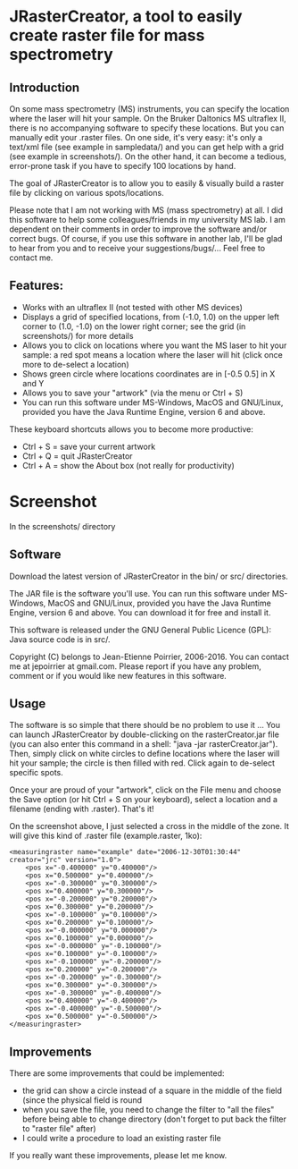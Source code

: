 # JRasterCreator, a tool to easily create raster file for mass spectrometry

## Introduction

On some mass spectrometry (MS) instruments, you can specify the location where the laser will hit your sample. On the Bruker Daltonics MS ultraflex II, there is no accompanying software to specify these locations. But you can manually edit your .raster files. On one side, it's very easy: it's only a text/xml file (see example in sampledata/) and you can get help with a grid (see example in screenshots/). On the other hand, it can become a tedious, error-prone task if you have to specify 100 locations by hand.

The goal of JRasterCreator is to allow you to easily & visually build a raster file by clicking on various spots/locations.

Please note that I am not working with MS (mass spectrometry) at all. I did this software to help some colleagues/friends in my university MS lab. I am dependent on their comments in order to improve the software and/or correct bugs. Of course, if you use this software in another lab, I'll be glad to hear from you and to receive your suggestions/bugs/... Feel free to contact me.

## Features:

* Works with an ultraflex II (not tested with other MS devices)
* Displays a grid of specified locations, from (-1.0, 1.0) on the upper left corner to (1.0, -1.0) on the lower right corner; see the grid (in screenshots/) for more details
* Allows you to click on locations where you want the MS laser to hit your sample: a red spot means a location where the laser will hit (click once more to de-select a location)
* Shows green circle where locations coordinates are in [-0.5 0.5] in X and Y
* Allows you to save your "artwork" (via the menu or Ctrl + S)
* You can run this software under MS-Windows, MacOS and GNU/Linux, provided you have the Java Runtime Engine, version 6 and above.

These keyboard shortcuts allows you to become more productive:

* Ctrl + S = save your current artwork
* Ctrl + Q = quit JRasterCreator
* Ctrl + A = show the About box (not really for productivity)

# Screenshot

In the screenshots/ directory

## Software

Download the latest version of JRasterCreator in the bin/ or src/ directories.

The JAR file is the software you'll use. You can run this software under MS-Windows, MacOS and GNU/Linux, provided you have the Java Runtime Engine, version 6 and above. You can download it for free and install it.

This software is released under the GNU General Public Licence (GPL): Java source code is in src/.

Copyright (C) belongs to Jean-Etienne Poirrier, 2006-2016. You can contact me at jepoirrier at gmail.com. Please report if you have any problem, comment or if you would like new features in this software.

## Usage

The software is so simple that there should be no problem to use it ... You can launch JRasterCreator by double-clicking on the rasterCreator.jar file (you can also enter this command in a shell: "java -jar rasterCreator.jar"). Then, simply click on white circles to define locations where the laser will hit your sample; the circle is then filled with red. Click again to de-select specific spots.

Once your are proud of your "artwork", click on the File menu and choose the Save option (or hit Ctrl + S on your keyboard), select a location and a filename (ending with .raster). That's it!

On the screenshot above, I just selected a cross in the middle of the zone. It will give this kind of .raster file (example.raster, 1ko):

```
<measuringraster name="example" date="2006-12-30T01:30:44" creator="jrc" version="1.0">
	<pos x="-0.400000" y="0.400000"/>
	<pos x="0.500000" y="0.400000"/>
	<pos x="-0.300000" y="0.300000"/>
	<pos x="0.400000" y="0.300000"/>
	<pos x="-0.200000" y="0.200000"/>
	<pos x="0.300000" y="0.200000"/>
	<pos x="-0.100000" y="0.100000"/>
	<pos x="0.200000" y="0.100000"/>
	<pos x="-0.000000" y="0.000000"/>
	<pos x="0.100000" y="0.000000"/>
	<pos x="-0.000000" y="-0.100000"/>
	<pos x="0.100000" y="-0.100000"/>
	<pos x="-0.100000" y="-0.200000"/>
	<pos x="0.200000" y="-0.200000"/>
	<pos x="-0.200000" y="-0.300000"/>
	<pos x="0.300000" y="-0.300000"/>
	<pos x="-0.300000" y="-0.400000"/>
	<pos x="0.400000" y="-0.400000"/>
	<pos x="-0.400000" y="-0.500000"/>
	<pos x="0.500000" y="-0.500000"/>
</measuringraster>
```

## Improvements

There are some improvements that could be implemented:

* the grid can show a circle instead of a square in the middle of the field (since the physical field is round
* when you save the file, you need to change the filter to "all the files" before being able to change directory (don't forget to put back the filter to "raster file" after)
* I could write a procedure to load an existing raster file

If you really want these improvements, please let me know.
